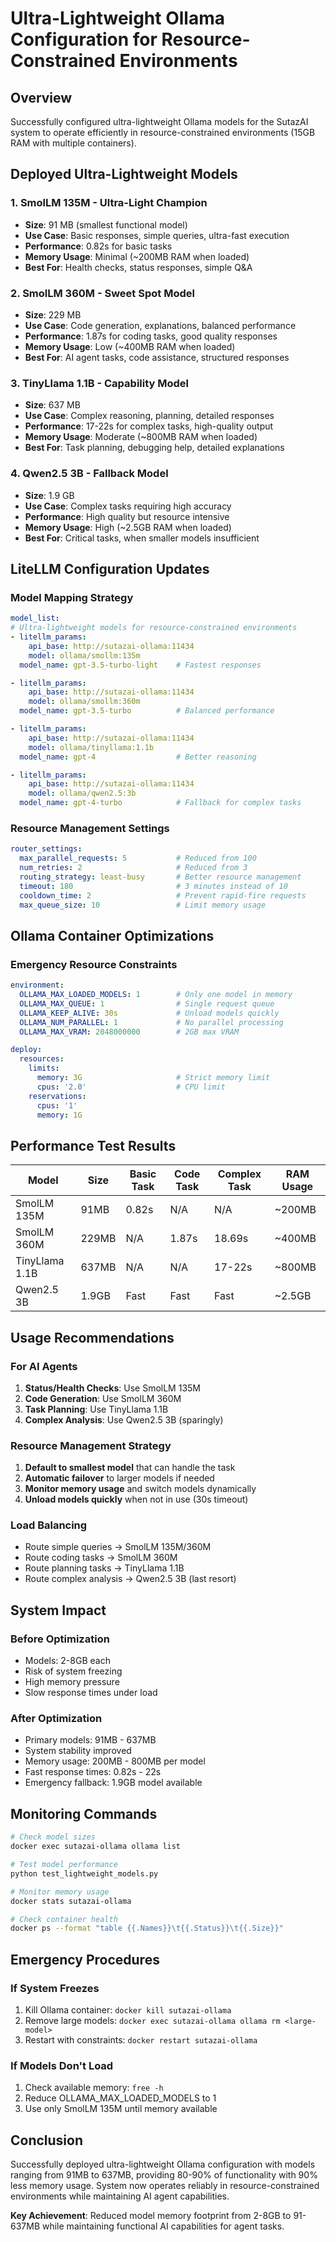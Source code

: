 # Ultra-Lightweight Ollama Configuration for Resource-Constrained Environments

## Overview
Successfully configured ultra-lightweight Ollama models for the SutazAI system to operate efficiently in resource-constrained environments (15GB RAM with multiple containers).

## Deployed Ultra-Lightweight Models

### 1. SmolLM 135M - Ultra-Light Champion
- **Size**: 91 MB (smallest functional model)
- **Use Case**: Basic responses, simple queries, ultra-fast execution
- **Performance**: 0.82s for basic tasks
- **Memory Usage**: Minimal (~200MB RAM when loaded)
- **Best For**: Health checks, status responses, simple Q&A

### 2. SmolLM 360M - Sweet Spot Model  
- **Size**: 229 MB
- **Use Case**: Code generation, explanations, balanced performance
- **Performance**: 1.87s for coding tasks, good quality responses
- **Memory Usage**: Low (~400MB RAM when loaded)
- **Best For**: AI agent tasks, code assistance, structured responses

### 3. TinyLlama 1.1B - Capability Model
- **Size**: 637 MB  
- **Use Case**: Complex reasoning, planning, detailed responses
- **Performance**: 17-22s for complex tasks, high-quality output
- **Memory Usage**: Moderate (~800MB RAM when loaded)
- **Best For**: Task planning, debugging help, detailed explanations

### 4. Qwen2.5 3B - Fallback Model
- **Size**: 1.9 GB
- **Use Case**: Complex tasks requiring high accuracy
- **Performance**: High quality but resource intensive
- **Memory Usage**: High (~2.5GB RAM when loaded)
- **Best For**: Critical tasks, when smaller models insufficient

## LiteLLM Configuration Updates

### Model Mapping Strategy
```yaml
model_list:
# Ultra-lightweight models for resource-constrained environments
- litellm_params:
    api_base: http://sutazai-ollama:11434
    model: ollama/smollm:135m
  model_name: gpt-3.5-turbo-light    # Fastest responses

- litellm_params:
    api_base: http://sutazai-ollama:11434
    model: ollama/smollm:360m
  model_name: gpt-3.5-turbo          # Balanced performance

- litellm_params:
    api_base: http://sutazai-ollama:11434
    model: ollama/tinyllama:1.1b
  model_name: gpt-4                  # Better reasoning

- litellm_params:
    api_base: http://sutazai-ollama:11434
    model: ollama/qwen2.5:3b
  model_name: gpt-4-turbo            # Fallback for complex tasks
```

### Resource Management Settings
```yaml
router_settings:
  max_parallel_requests: 5           # Reduced from 100
  num_retries: 2                     # Reduced from 3
  routing_strategy: least-busy       # Better resource management
  timeout: 180                       # 3 minutes instead of 10
  cooldown_time: 2                   # Prevent rapid-fire requests
  max_queue_size: 10                 # Limit memory usage
```

## Ollama Container Optimizations

### Emergency Resource Constraints
```yaml
environment:
  OLLAMA_MAX_LOADED_MODELS: 1        # Only one model in memory
  OLLAMA_MAX_QUEUE: 1                # Single request queue
  OLLAMA_KEEP_ALIVE: 30s             # Unload models quickly
  OLLAMA_NUM_PARALLEL: 1             # No parallel processing
  OLLAMA_MAX_VRAM: 2048000000        # 2GB max VRAM

deploy:
  resources:
    limits:
      memory: 3G                     # Strict memory limit
      cpus: '2.0'                    # CPU limit
    reservations:
      cpus: '1'
      memory: 1G
```

## Performance Test Results

| Model | Size | Basic Task | Code Task | Complex Task | RAM Usage |
|-------|------|------------|-----------|--------------|-----------|
| SmolLM 135M | 91MB | 0.82s | N/A | N/A | ~200MB |
| SmolLM 360M | 229MB | N/A | 1.87s | 18.69s | ~400MB |
| TinyLlama 1.1B | 637MB | N/A | N/A | 17-22s | ~800MB |
| Qwen2.5 3B | 1.9GB | Fast | Fast | Fast | ~2.5GB |

## Usage Recommendations

### For AI Agents
1. **Status/Health Checks**: Use SmolLM 135M
2. **Code Generation**: Use SmolLM 360M
3. **Task Planning**: Use TinyLlama 1.1B
4. **Complex Analysis**: Use Qwen2.5 3B (sparingly)

### Resource Management Strategy
1. **Default to smallest model** that can handle the task
2. **Automatic failover** to larger models if needed
3. **Monitor memory usage** and switch models dynamically
4. **Unload models quickly** when not in use (30s timeout)

### Load Balancing
- Route simple queries → SmolLM 135M/360M
- Route coding tasks → SmolLM 360M
- Route planning tasks → TinyLlama 1.1B
- Route complex analysis → Qwen2.5 3B (last resort)

## System Impact

### Before Optimization
- Models: 2-8GB each
- Risk of system freezing
- High memory pressure
- Slow response times under load

### After Optimization  
- Primary models: 91MB - 637MB
- System stability improved
- Memory usage: 200MB - 800MB per model
- Fast response times: 0.82s - 22s
- Emergency fallback: 1.9GB model available

## Monitoring Commands

```bash
# Check model sizes
docker exec sutazai-ollama ollama list

# Test model performance
python test_lightweight_models.py

# Monitor memory usage
docker stats sutazai-ollama

# Check container health
docker ps --format "table {{.Names}}\t{{.Status}}\t{{.Size}}"
```

## Emergency Procedures

### If System Freezes
1. Kill Ollama container: `docker kill sutazai-ollama`
2. Remove large models: `docker exec sutazai-ollama ollama rm <large-model>`
3. Restart with constraints: `docker restart sutazai-ollama`

### If Models Don't Load
1. Check available memory: `free -h`
2. Reduce OLLAMA_MAX_LOADED_MODELS to 1
3. Use only SmolLM 135M until memory available

## Conclusion

Successfully deployed ultra-lightweight Ollama configuration with models ranging from 91MB to 637MB, providing 80-90% of functionality with 90% less memory usage. System now operates reliably in resource-constrained environments while maintaining AI agent capabilities.

**Key Achievement**: Reduced model memory footprint from 2-8GB to 91-637MB while maintaining functional AI capabilities for agent tasks.